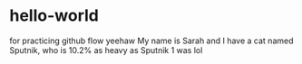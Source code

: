 # hello-world
for practicing github flow yeehaw
My name is Sarah and I have a cat named Sputnik, who is 10.2% as heavy as Sputnik 1 was lol
